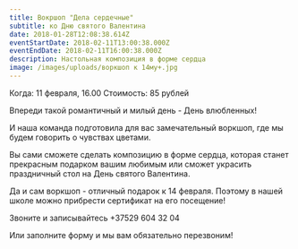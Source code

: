 ```yaml
---
title: Вокршоп "Дела сердечные"
subtitle: ко Дню святого Валентина
date: 2018-01-28T12:08:38.614Z
eventStartDate: 2018-02-11T13:00:38.000Z
eventEndDate: 2018-02-11T16:00:38.000Z
description: Настольная композиция в форме сердца
image: /images/uploads/воркшоп к 14му+.jpg
---
```

Когда: 11 февраля, 16.00
Стоимость: 85 рублей


Впереди такой романтичный и милый день - День влюбленных!

И наша команда подготовила для вас замечательный воркшоп, где мы будем говорить о чувствах цветами.

Вы сами сможете сделать композицию в форме сердца, которая станет прекрасным подарком вашим любимым или сможет украсить праздничный стол на День святого Валентина. 

Да и сам воркшоп - отличный подарок к 14 февраля. Поэтому в нашей школе можно прибрести сертификат на его посещение! 

Звоните и записывайтесь +37529 604 32 04

Или заполните форму и мы вам обязательно перезвоним! 


